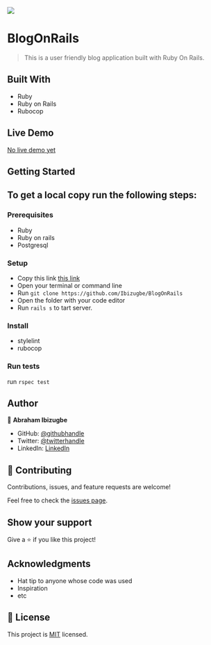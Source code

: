 ![](https://img.shields.io/badge/Microverse-blueviolet)

# BlogOnRails

> This is a user friendly blog application built with Ruby On Rails.

## Built With

- Ruby
- Ruby on Rails
- Rubocop

## Live Demo

[No live demo yet]()


## Getting Started

## To get a local copy run the following steps:

### Prerequisites
- Ruby
- Ruby on rails
- Postgresql

### Setup
- Copy this link [this link](https://github.com/Ibizugbe/BlogOnRails)
- Open your terminal or command line
- Run `git clone https://github.com/Ibizugbe/BlogOnRails`
- Open the folder with your code editor
- Run `rails s` to tart server.

### Install
- stylelint
- rubocop

### Run tests
run `rspec test`

## Author

👤 **Abraham Ibizugbe**

- GitHub: [@githubhandle](https://github.com/ibizugbe)
- Twitter: [@twitterhandle](https://twitter.com/abrahamibizugbe)
- LinkedIn: [LinkedIn](https://linkedin.com/in/abrahamibizugbe)

## 🤝 Contributing

Contributions, issues, and feature requests are welcome!

Feel free to check the [issues page](../../issues/).

## Show your support

Give a ⭐️ if you like this project!

## Acknowledgments

- Hat tip to anyone whose code was used
- Inspiration
- etc

## 📝 License

This project is [MIT](./MIT.md) licensed.

